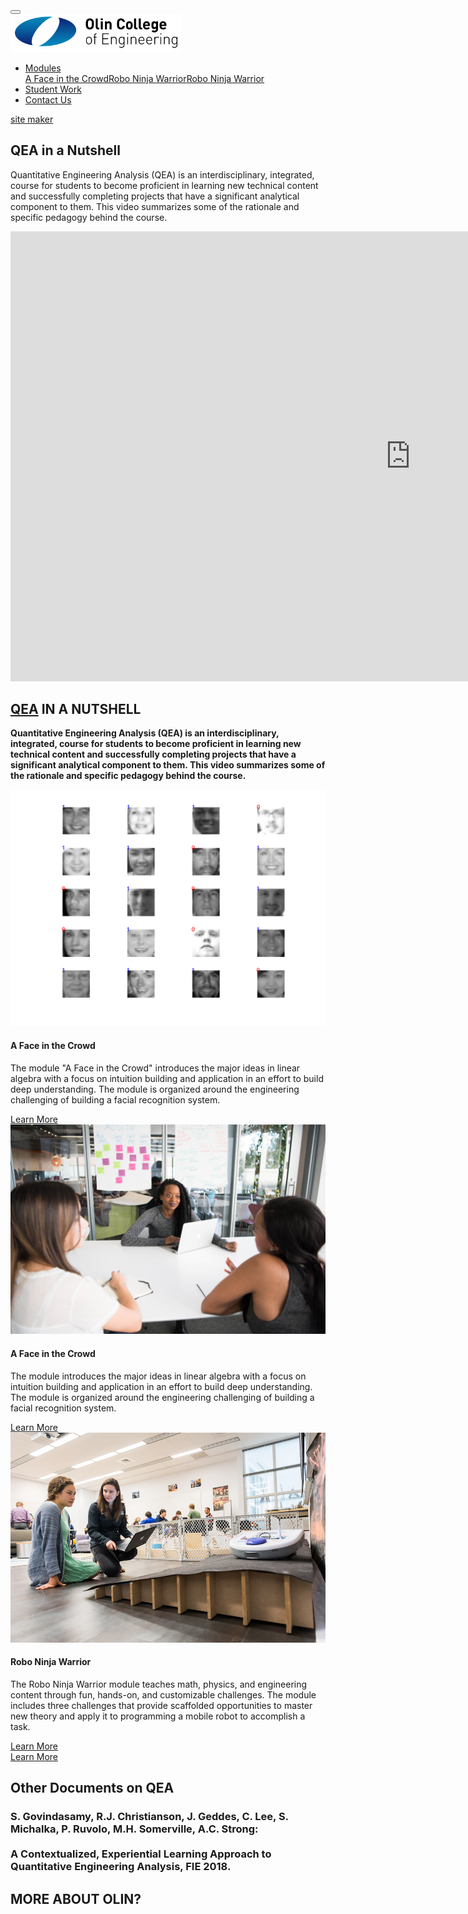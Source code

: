 <!DOCTYPE html>
<html  >
<head>
  
  <meta charset="UTF-8">
  <meta http-equiv="X-UA-Compatible" content="IE=edge">
  <meta name="generator" content="Mobirise v4.12.3, mobirise.com">
  <meta name="viewport" content="width=device-width, initial-scale=1, minimum-scale=1">
  <link rel="shortcut icon" href="assets/images/olinlogo.png" type="image/x-icon">
  <meta name="description" content="">


  <title>Home</title>
  <link rel="stylesheet" href="assets/web/assets/mobirise-icons/mobirise-icons.css">
  <link rel="stylesheet" href="assets/bootstrap/css/bootstrap.min.css">
  <link rel="stylesheet" href="assets/bootstrap/css/bootstrap-grid.min.css">
  <link rel="stylesheet" href="assets/bootstrap/css/bootstrap-reboot.min.css">
  <link rel="stylesheet" href="assets/socicon/css/styles.css">
  <link rel="stylesheet" href="assets/tether/tether.min.css">
  <link rel="stylesheet" href="assets/dropdown/css/style.css">
  <link rel="stylesheet" href="assets/theme/css/style.css">
  <link rel="preload" as="style" href="assets/mobirise/css/mbr-additional.css"><link rel="stylesheet" href="assets/mobirise/css/mbr-additional.css" type="text/css">



</head>
<body>
  <section class="menu cid-sh7MMfmVZn" once="menu" id="menu2-6">
    <nav class="navbar navbar-expand beta-menu navbar-dropdown align-items-center navbar-fixed-top navbar-toggleable-sm bg-color transparent">
        <button class="navbar-toggler navbar-toggler-right" type="button" data-toggle="collapse" data-target="#navbarSupportedContent" aria-controls="navbarSupportedContent" aria-expanded="false" aria-label="Toggle navigation">
            <div class="hamburger">
                <span></span>
                <span></span>
                <span></span>
                <span></span>
            </div>
        </button>
        <div class="menu-logo">
            <div class="navbar-brand">
                <span class="navbar-logo">
                    <a href="index.html">
                        <img src="assets/images/olinlogo.png" alt="Mobirise" title="" style="height: 3.8rem;">
                    </a>
                </span>
            </div>
        </div>
        <div class="collapse navbar-collapse" id="navbarSupportedContent">
            <ul class="navbar-nav nav-dropdown nav-right" data-app-modern-menu="true"><li class="nav-item dropdown"><a class="nav-link link dropdown-toggle text-black display-4" href="https://mobirise.co" aria-expanded="false" data-toggle="dropdown-submenu">
                        Modules</a><div class="dropdown-menu"><a class="dropdown-item text-black display-4" href="https://qeacourse.github.io/AFaceInTheCrowd/" aria-expanded="false" target="_blank">A Face in the Crowd</a><a class="dropdown-item text-black display-4" href="https://qeacourse.github.io/RoboNinjaWarrior/" aria-expanded="false" target="_blank">Robo Ninja Warrior</a><a class="dropdown-item text-black display-4" href="https://mobirise.co" aria-expanded="false" target="_blank">Robo Ninja Warrior</a></div></li><li class="nav-item"><a class="nav-link link text-black display-4" href="page2.html">
                        Student Work</a></li>
                <li class="nav-item">
                    <a class="nav-link link text-black display-4" href="page1.html">Contact Us
                    </a>
                </li></ul>
        </div>
    </nav>
</section>

<section class="engine"><a href="https://mobirise.info/d">site maker</a></section><section class="header7 cid-sh7BFjUpK4 mbr-fullscreen mbr-parallax-background" id="header7-1">
    <div class="mbr-overlay" style="opacity: 0.6; background-color: rgb(35, 35, 35);">
    </div>
    <div class="container">
        <div class="media-container-row">
            <div class="media-content align-right">
                <h1 class="mbr-section-title mbr-white pb-3 mbr-fonts-style display-1">QEA in a Nutshell</h1>
                <div class="mbr-section-text mbr-white pb-3">
                    <p class="mbr-text mbr-fonts-style display-5">
                        Quantitative Engineering Analysis (QEA) is an interdisciplinary, integrated, course for students to become proficient in learning new technical content and successfully completing projects that have a significant analytical component to them. This video summarizes some of the rationale and specific pedagogy behind the course.
                    </p>
                </div>
            </div>
            <div class="mbr-figure" style="width: 105%;"><iframe class="mbr-embedded-video" src="https://www.youtube.com/embed/MFL4gd2IMm8?rel=0&amp;amp;showinfo=0&amp;autoplay=1&amp;loop=1&amp;playlist=MFL4gd2IMm8" width="1280" height="720" frameborder="0" allowfullscreen></iframe></div>
        </div>
    </div>
</section>

<section class="header6 cid-sisDnRkpbl mbr-fullscreen" data-bg-video="https://youtu.be/MFL4gd2IMm8" id="header6-q">
    <div class="mbr-overlay" style="opacity: 0.7; background-color: rgb(35, 35, 35);">
    </div>
    <div class="container">
        <div class="row justify-content-md-center">
            <div class="mbr-white col-md-10">
                <h1 class="mbr-section-title align-center mbr-bold pb-3 mbr-fonts-style display-1">
                    <a href="https://youtu.be/MFL4gd2IMm8" target="_blank"><strong>QEA</strong></a> IN A NUTSHELL</h1>
                <p class="mbr-text align-center pb-3 mbr-fonts-style display-5"><strong>Quantitative Engineering Analysis (QEA) is an interdisciplinary, integrated, course for students to become proficient in learning new technical content and successfully completing projects that have a significant analytical component to them. This video summarizes some of the rationale and specific pedagogy behind the course.</strong><br></p>
            </div>
        </div>
    </div>
    <div class="mbr-arrow hidden-sm-down" aria-hidden="true">
        <a href="#next">
            <i class="mbri-down mbr-iconfont"></i>
        </a>
    </div>
</section>

<section class="features3 cid-sh7GojIXhX" id="features3-5">
    <div class="container">
        <div class="media-container-row">
            <div class="card p-3 col-12 col-md-6 col-lg-4">
                <div class="card-wrapper">
                    <div class="card-img">
                        <img src="assets/images/faces-collage.png" alt="Mobirise" title="">
                    </div>
                    <div class="card-box">
                        <h4 class="card-title mbr-fonts-style display-7">
                            A Face in the Crowd</h4>
                        <p class="mbr-text mbr-fonts-style display-7">
                            The module "A Face in the Crowd" introduces the major ideas in linear algebra with a focus on intuition building and application in an effort to build deep understanding. The module is organized around the engineering challenging of building a facial recognition system.
                        </p>
                    </div>
                    <div class="mbr-section-btn text-center"><a href="https://qeacourse.github.io/AFaceInTheCrowd/" class="btn btn-primary display-4" target="_blank">
                            Learn More
                        </a></div>
                </div>
            </div>
            <div class="card p-3 col-12 col-md-6 col-lg-4">
                <div class="card-wrapper">
                    <div class="card-img">
                        <img src="assets/images/background2.jpg" alt="Mobirise">
                    </div>
                    <div class="card-box">
                        <h4 class="card-title mbr-fonts-style display-7">
                            A Face in the Crowd</h4>
                        <p class="mbr-text mbr-fonts-style display-7">
                            The module introduces the major ideas in linear algebra with a focus on intuition building and application in an effort to build deep understanding. The module is organized around the engineering challenging of building a facial recognition system.
                        </p>
                    </div>
                    <div class="mbr-section-btn text-center"><a href="https://qeacourse.github.io/AFaceInTheCrowd/" class="btn btn-primary display-4" target="_blank">
                            Learn More
                        </a></div>
                </div>
            </div>
            <div class="card p-3 col-12 col-md-6 col-lg-4">
                <div class="card-wrapper">
                    <div class="card-img">
                        <img src="assets/images/annie-nina-mount-doom.jpg" alt="Mobirise" title="">
                    </div>
                    <div class="card-box">
                        <h4 class="card-title mbr-fonts-style display-7">
                            Robo Ninja Warrior</h4>
                        <p class="mbr-text mbr-fonts-style display-7">
                            The Robo Ninja Warrior module teaches math, physics, and engineering content through fun, hands-on, and customizable challenges. The module includes three challenges that provide scaffolded opportunities to master new theory and apply it to programming a mobile robot to accomplish a task.
                        </p>
                    </div>
                    <div class="mbr-section-btn text-center"><a href="https://qeacourse.github.io/RoboNinjaWarrior/" class="btn btn-primary display-4" target="_blank">
                            Learn More
                        </a></div>
                </div>
            </div>
        </div>
    </div>
</section>

<section class="mbr-section info2 cid-sh7PrsfuA3" id="info2-8">
    <div class="container">
        <div class="row main justify-content-center">
            <div class="media-container-column col-12 col-lg-3 col-md-4">
                <div class="mbr-section-btn align-left py-4"><a class="btn btn-primary display-4" href="https://ieeexplore.ieee.org/document/8658526" target="_blank">Learn More</a></div>
            </div>
            <div class="media-container-column title col-12 col-lg-7 col-md-6">
                <h2 class="align-right mbr-bold mbr-white pb-3 mbr-fonts-style display-2">Other Documents on QEA
</h2>
                <h3 class="mbr-section-subtitle align-right mbr-light mbr-white mbr-fonts-style display-5">S. Govindasamy, R.J. Christianson, J. Geddes, C. Lee, S. Michalka, P. Ruvolo, M.H. Somerville, A.C. Strong: <br><br><strong>A Contextualized, Experiential Learning Approach to Quantitative Engineering Analysis, FIE 2018.</strong></h3>
            </div>
        </div>
    </div>
</section>

<section class="cid-sisJGp7TAK" id="social-buttons2-s">
    <div class="container">
        <div class="media-container-row">
            <div class="col-md-8 align-center">
                <h2 class="pb-3 mbr-fonts-style display-2">MORE ABOUT OLIN?</h2>
                <div class="social-list pl-0 mb-0">
                    <a href="https://twitter.com/OlinCollege" target="_blank">
                        <span class="px-2 mbr-iconfont mbr-iconfont-social socicon-twitter socicon"></span>
                    </a>
                    <a href="https://www.facebook.com/OlinCollege" target="_blank">
                        <span class="px-2 mbr-iconfont mbr-iconfont-social socicon-facebook socicon"></span>
                    </a>
                    <a href="https://www.instagram.com/olincollege/" target="_blank">
                        <span class="px-2 mbr-iconfont mbr-iconfont-social socicon-instagram socicon"></span>
                    </a>
                    <a href="https://www.youtube.com/c/mobirise" target="_blank">
                    </a>
                    <a href="https://www.behance.net/Mobirise" target="_blank">
                    </a>
                </div>
            </div>
        </div>
    </div>
</section>


  <script src="assets/web/assets/jquery/jquery.min.js"></script>
  <script src="assets/popper/popper.min.js"></script>
  <script src="assets/bootstrap/js/bootstrap.min.js"></script>
  <script src="assets/smoothscroll/smooth-scroll.js"></script>
  <script src="assets/parallax/jarallax.min.js"></script>
  <script src="assets/tether/tether.min.js"></script>
  <script src="assets/vimeoplayer/jquery.mb.vimeo_player.js"></script>
  <script src="assets/dropdown/js/nav-dropdown.js"></script>
  <script src="assets/dropdown/js/navbar-dropdown.js"></script>
  <script src="assets/touchswipe/jquery.touch-swipe.min.js"></script>
  <script src="assets/sociallikes/social-likes.js"></script>
  <script src="assets/ytplayer/jquery.mb.ytplayer.min.js"></script>
  <script src="assets/theme/js/script.js"></script>


</body>
</html>
